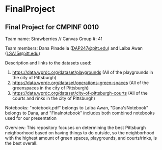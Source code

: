 # FinalProject

Final Project for CMPINF 0010
-
Team name: Strawberries //
Canvas Group #: 41

Team members: Dana Pinadella (DAP247@pitt.edu) and Laiba Awan (LSA15@pitt.edu)

Description and links to the datasets used:
1) https://data.wprdc.org/dataset/playgrounds (All of the playgrounds in the city of Pittsburgh)
2) https://data.wprdc.org/dataset/operations-green-spaces  (All of the greenspaces in the city of Pittsburgh)
3) https://data.wprdc.org/dataset/city-of-pittsburgh-courts (All of the courts and rinks in the city of Pittsburgh)

Notebooks: "notebook.pdf" belongs to Laiba Awan, "Dana'sNotebook" belongs to Dana, and "Finalnotebook" includes both combined notebooks used for our presentation

Overview: This repository focuses on determining the best Pittsburgh neighborhood based on having things to do outside, so the neighborhood with the highest amount of green spaces, playgrounds, and courts/rinks, is the best overall. 
